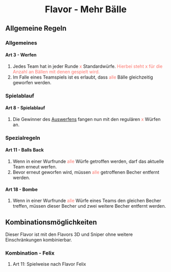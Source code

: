 <h1 align=center>Flavor - Mehr Bälle</h1>

## Allgemeine Regeln

### Allgemeines

#### Art 3 - Werfen

1. Jedes Team hat in jeder Runde <span style="color:rgb(253, 119, 110)">x</span> Standardwürfe. <span style="color:rgb(253, 119, 110)">Hierbei steht x für die Anzahl an Bällen mit denen gespielt wird.</span>
6. Im Falle eines Teamspiels ist es erlaubt, dass <span style="color:rgb(253, 119, 110)">alle</span> Bälle gleichzeitig geworfen werden.

### Spielablauf

#### Art 8 - Spielablauf

1. Die Gewinner des [Auswerfens](regelwerk?id=art-7-auswerfen) fangen nun mit den regulären <span style="color:rgb(253, 119, 110)">x</span> Würfen an.

### Spezialregeln

#### Art 11 - Balls Back

1. Wenn in einer Wurfrunde <span style="color:rgb(253, 119, 110)">alle</span> Würfe getroffen werden, darf das aktuelle Team erneut werfen.
2. Bevor erneut geworfen wird, müssen <span style="color:rgb(253, 119, 110)">alle</span> getroffenen Becher entfernt werden.

#### Art 18 - Bombe

1.  Wenn in einer Wurfrunde <span style="color:rgb(253, 119, 110)">alle</span> Würfe eines Teams den gleichen Becher treffen, müssen dieser Becher und zwei weitere Becher entfernt werden.

## Kombinationsmöglichkeiten

Dieser Flavor ist mit den Flavors 3D und Sniper ohne weitere Einschränkungen kombinierbar.

### Kombination - Felix

1. Art 11: Spielweise nach Flavor Felix
